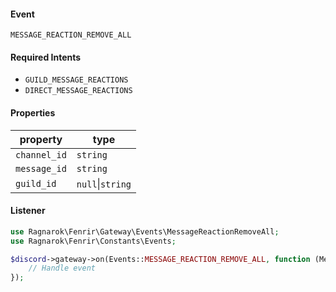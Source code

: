 #### Event
`MESSAGE_REACTION_REMOVE_ALL`

#### Required Intents
- `GUILD_MESSAGE_REACTIONS`
- `DIRECT_MESSAGE_REACTIONS`

#### Properties
|property|type|
|--------|----|
|`channel_id`|`string`|
|`message_id`|`string`|
|`guild_id`|`null`&#124;`string`|

#### Listener
```php
use Ragnarok\Fenrir\Gateway\Events\MessageReactionRemoveAll;
use Ragnarok\Fenrir\Constants\Events;

$discord->gateway->on(Events::MESSAGE_REACTION_REMOVE_ALL, function (MessageReactionRemoveAll $event) {
    // Handle event
});
```
